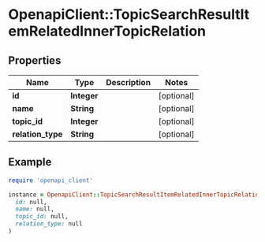# OpenapiClient::TopicSearchResultItemRelatedInnerTopicRelation

## Properties

| Name | Type | Description | Notes |
| ---- | ---- | ----------- | ----- |
| **id** | **Integer** |  | [optional] |
| **name** | **String** |  | [optional] |
| **topic_id** | **Integer** |  | [optional] |
| **relation_type** | **String** |  | [optional] |

## Example

```ruby
require 'openapi_client'

instance = OpenapiClient::TopicSearchResultItemRelatedInnerTopicRelation.new(
  id: null,
  name: null,
  topic_id: null,
  relation_type: null
)
```

